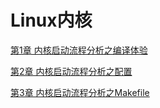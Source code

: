 # Linux内核

[第1章 内核启动流程分析之编译体验](001_内核启动流程分析之编译体验/readme.md)

[第2章 内核启动流程分析之配置](002_内核启动流程分析之配置/readme.md)

[第3章 内核启动流程分析之Makefile](003_内核启动流程分析之Makefile/readme.md)